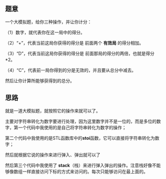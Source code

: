 ## 题意
   一个大模拟题，给你三种操作，并让你计分：
   
   （1）数字，就代表你在这一局中的得分。
   
   （2）“+”，代表当前这局你获得的得分是 前面两个 **有效局** 的得分相加。
   
   （3）“D”，代表当前这局你获得的得分是 前面那局的得分的两倍，也就是得分*2。
   
   （4）“C”，代表前一局你得到的分是无效的，并且要从总分中减去。
   
   然后让你计算所能够获得到的总分。
   
## 思路
   就是一道大模拟题，就按照它的操作来就可以了。
   
   主要对字符串转化为数字要进行处理，因为这里数字并不是一位的，而是多位的数字，第一个代码中我使用的是自己将字符串转化为数字的操作；
   
   第二个代码中我使用的是STL函数库中的**stoi**函数，它可以直接将字符串转化为数字；
   
   然后就根据它说的操作来进行弹入、弹出就可以了
   
   然后第三个代码中我使用了 **stack**（栈）来进行弹入弹出的操作。注意栈好像不能够像数组一样直接访问下标的方式来访问的。每次只能够访问在最上面的。 
